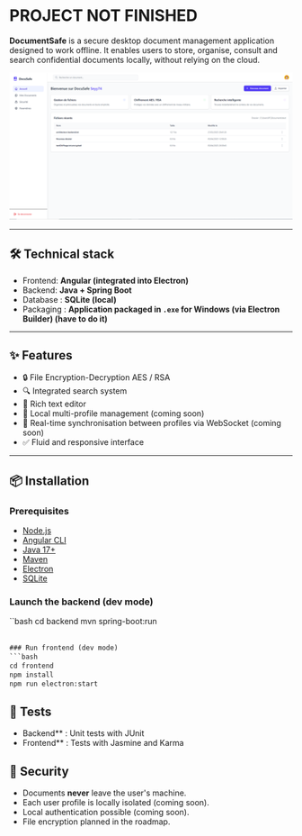 # PROJECT NOT FINISHED 

**DocumentSafe** is a secure desktop document management application designed to work offline. It enables users to store, organise, consult and search confidential documents locally, without relying on the cloud.

<img src="./images/home_docusafe.PNG" alt="Image of Docusafe home page" width="1000" />

---

## 🛠️ Technical stack

- Frontend: **Angular (integrated into Electron)**
- Backend: **Java + Spring Boot**
- Database : **SQLite (local)**
- Packaging : **Application packaged in `.exe` for Windows (via Electron Builder) (have to do it)**

---

## ✨ Features

- 🔒 File Encryption-Decryption AES / RSA
- 🔍 Integrated search system
- 📝 Rich text editor
- 👤 Local multi-profile management (coming soon)
- 🔄 Real-time synchronisation between profiles via WebSocket (coming soon)
- ✅ Fluid and responsive interface

---

## 📦 Installation

### Prerequisites

- [Node.js](https://nodejs.org/)
- [Angular CLI](https://angular.io/cli)
- [Java 17+](https://adoptium.net/)
- [Maven](https://maven.apache.org/)
- [Electron](https://www.electronjs.org/)
- [SQLite](https://www.sqlite.org/index.html)

### Launch the backend (dev mode)
``bash
cd backend
mvn spring-boot:run
```

### Run frontend (dev mode)
```bash
cd frontend
npm install
npm run electron:start
```

## 🧪 Tests

- Backend** : Unit tests with JUnit  
- Frontend** : Tests with Jasmine and Karma


## 🔐 Security

- Documents **never** leave the user's machine.
- Each user profile is locally isolated (coming soon).
- Local authentication possible (coming soon).
- File encryption planned in the roadmap.
